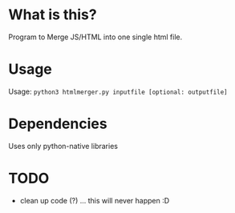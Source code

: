 What is this?
==============
Program to Merge JS/HTML into one single html file.

Usage
=====
Usage:
  `python3 htmlmerger.py inputfile [optional: outputfile]`


Dependencies
============
Uses only python-native libraries

TODO
=====
 - clean up code (?) ... this will never happen :D
